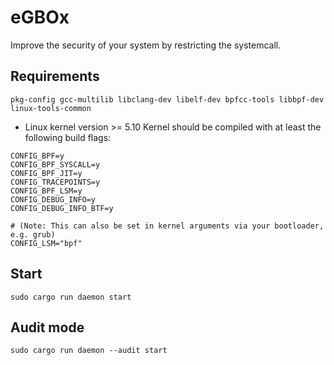 # eGBOx

Improve the security of your system by restricting the systemcall.
 
## Requirements
`pkg-config gcc-multilib libclang-dev libelf-dev bpfcc-tools libbpf-dev linux-tools-common `
- Linux kernel version >= 5.10
Kernel should be compiled with at least the following build flags:
```
CONFIG_BPF=y
CONFIG_BPF_SYSCALL=y
CONFIG_BPF_JIT=y
CONFIG_TRACEPOINTS=y
CONFIG_BPF_LSM=y
CONFIG_DEBUG_INFO=y
CONFIG_DEBUG_INFO_BTF=y

# (Note: This can also be set in kernel arguments via your bootloader, e.g. grub)
CONFIG_LSM="bpf"
```
## Start
`sudo cargo run daemon start`

## Audit mode
`sudo cargo run daemon --audit start  `
